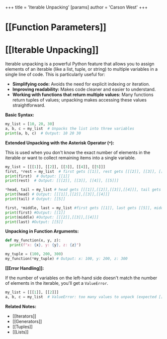 +++
 title = 'Iterable Unpacking'
[params]
	author = 'Carson West'
+++
# [[Function Parameters]]
# [[Iterable Unpacking]] 
Iterable unpacking is a powerful Python feature that allows you to assign elements of an iterable (like a list, tuple, or string) to multiple variables in a single line of code.  This is particularly useful for:

* **Simplifying code:**  Avoids the need for explicit indexing or iteration.
* **Improving readability:** Makes code cleaner and easier to understand.
* **Working with functions that return multiple values:**  Many functions return tuples of values; unpacking makes accessing these values straightforward.


**Basic Syntax:**

```python
my_list = [10, 20, 30]
a, b, c = my_list  # Unpacks the list into three variables
print(a, b, c)  # Output: 10 20 30
```

**Extended Unpacking with the Asterisk Operator (`*`):**

This is used when you don't know the exact number of elements in the iterable or want to collect remaining items into a single variable.

```python
my_list = [[[1]], [[2]], [[3]], [[4]], [[5]]]
first, *rest = my_list  # first gets [[1]], rest gets [[[2]], [[3]], [[4]], [[5]]]
print(first)  # Output: [[1]]
print(rest)  # Output: [[[2]], [[3]], [[4]], [[5]]]

*head, tail = my_list # head gets [[[1]],[[2]],[[3]],[[4]]], tail gets [[5]]
print(head) # Output: [[[1]],[[2]],[[3]],[[4]]]
print(tail) # Output: [[5]]

first, *middle, last = my_list #first gets [[1]], last gets [[5]], middle gets [[[2]],[[3]],[[4]]]
print(first) #Output: [[1]]
print(middle) #Output: [[[2]],[[3]],[[4]]]
print(last) #Output: [[5]]

```


**Unpacking in Function Arguments:**

```python
def my_function(x, y, z):
  print(f"x: {x}, y: {y}, z: {z}")

my_tuple = (100, 200, 300)
my_function(*my_tuple) # Output: x: 100, y: 200, z: 300
```

**[[Error Handling]]:**

If the number of variables on the left-hand side doesn't match the number of elements in the iterable, you'll get a `ValueError`.

```python
my_list = [[[1]], [[2]]]
a, b, c = my_list  # ValueError: too many values to unpack (expected [[3]])
```


**Related Notes:**

* [[Iterators]]
* [[Generators]]
* [[Tuples]]
* [[Lists]]


